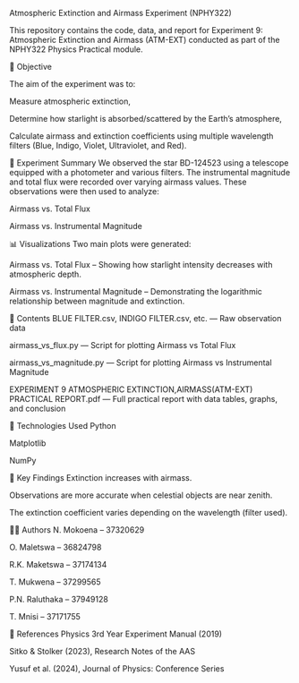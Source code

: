 Atmospheric Extinction and Airmass Experiment (NPHY322)

This repository contains the code, data, and report for Experiment 9: Atmospheric Extinction and Airmass (ATM-EXT) conducted as part of the NPHY322 Physics Practical module.

📌 Objective

The aim of the experiment was to:

Measure atmospheric extinction,

Determine how starlight is absorbed/scattered by the Earth’s atmosphere,

Calculate airmass and extinction coefficients using multiple wavelength filters (Blue, Indigo, Violet, Ultraviolet, and Red).

🧪 Experiment Summary
We observed the star BD-124523 using a telescope equipped with a photometer and various filters. The instrumental magnitude and total flux were recorded over varying airmass values. These observations were then used to analyze:

Airmass vs. Total Flux

Airmass vs. Instrumental Magnitude

📊 Visualizations
Two main plots were generated:

Airmass vs. Total Flux – Showing how starlight intensity decreases with atmospheric depth.

Airmass vs. Instrumental Magnitude – Demonstrating the logarithmic relationship between magnitude and extinction.

📁 Contents
BLUE FILTER.csv, INDIGO FILTER.csv, etc. — Raw observation data

airmass_vs_flux.py — Script for plotting Airmass vs Total Flux

airmass_vs_magnitude.py — Script for plotting Airmass vs Instrumental Magnitude

EXPERIMENT 9 ATMOSPHERIC EXTINCTION,AIRMASS(ATM-EXT) PRACTICAL REPORT.pdf — Full practical report with data tables, graphs, and conclusion

🧮 Technologies Used
Python

Matplotlib

NumPy

📌 Key Findings
Extinction increases with airmass.

Observations are more accurate when celestial objects are near zenith.

The extinction coefficient varies depending on the wavelength (filter used).

👨‍🔬 Authors
N. Mokoena – 37320629

O. Maletswa – 36824798

R.K. Maketswa – 37174134

T. Mukwena – 37299565

P.N. Raluthaka – 37949128

T. Mnisi – 37171755

📎 References
Physics 3rd Year Experiment Manual (2019)

Sitko & Stolker (2023), Research Notes of the AAS

Yusuf et al. (2024), Journal of Physics: Conference Series

